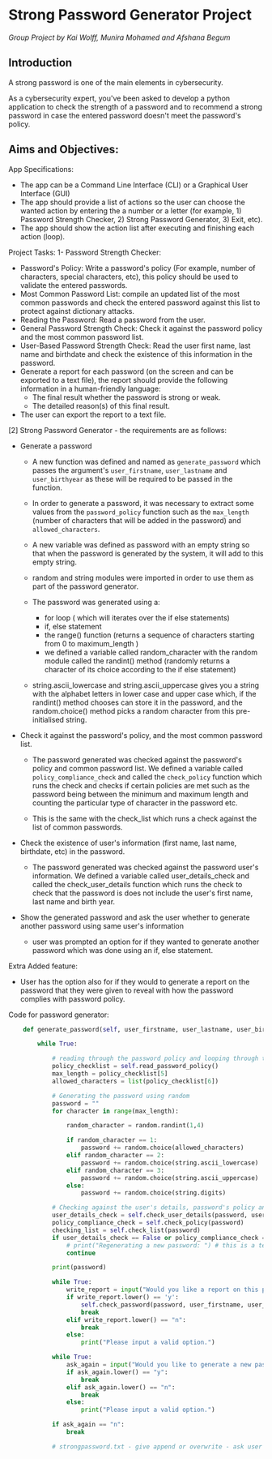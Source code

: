 # Strong Password Generator Project

*Group Project by Kai Wolff, Munira Mohamed and Afshana Begum*

## Introduction

A strong password is one of the main elements in cybersecurity.

As a cybersecurity expert, you've been asked to develop a python application to check the strength of a password and to recommend a strong password in case the entered password doesn't meet the password's policy.

## Aims and Objectives:

App Specifications:
- The app can be a Command Line Interface (CLI) or a Graphical User Interface (GUI)
- The app should provide a list of actions so the user can choose the wanted action by entering the a number or a letter (for example, 1) Password Strength Checker, 2) Strong Password Generator, 3) Exit, etc).
- The app should show the action list after executing and finishing each action (loop).


Project Tasks:
1- Password Strength Checker:

  - Password's Policy: Write a password's policy (For example, number of characters, special characters, etc), this policy should be used to validate the entered passwords.
  - Most Common Password List: compile an updated list of the most common passwords and check the entered password against this list to protect against dictionary attacks.
  - Reading the Password: Read a password from the user.
  - General Password Strength Check: Check it against the password policy and the most common password list.
  - User-Based Password Strength Check: Read the user first name, last name and birthdate and check the existence of this information in the password.
  - Generate a report for each password (on the screen and can be exported to a text file), the report should provide the following information in a human-friendly language:
    - The final result whether the password is strong or weak.
    - The detailed reason(s) of this final result.
  - The user can export the report to a text file.

[2]   Strong Password Generator - the requirements are as follows:

  - Generate a password
    
    - A new function was defined and named as `generate_password` which passes the argument's `user_firstname`, `user_lastname` and `user_birthyear` as these will be required to be passed in the function. 
      
    - In order to generate a password, it was necessary to extract some values from the `password_policy` function such as the `max_length` (number of characters that will be added in the password) and `allowed_characters`. 
      
    - A new variable was defined as password with an empty string so that when the password is generated by the system, it will add to this empty string. 
      
    - random and string modules were imported in order to use them as part of the password generator.
      
    - The password was generated using a:
      - for loop ( which will iterates over the if else statements) 
      - if, else statement
      - the range() function (returns a sequence of characters starting from 0 to maximum_length ) 
      - we defined a variable called random_character with the random module called the randint() method (randomly returns a character of its choice according to the if else statement)
    - string.ascii_lowercase and string.ascii_uppercase gives you a string with the alphabet letters in lower case and upper case which, if the randint() method chooses can store it in the password, and the random.choice() method picks a random character from this pre-initialised string.
    
      
  - Check it against the password's policy, and the most common password list.
    
    - The password generated was checked against the password's policy and common password list. We defined a variable called `policy_compliance_check` and called the `check_policy` function which runs the check and checks if certain policies are met such as the password being between the minimum and maximum length and counting the particular type of character in the password etc.
      
    - This is the same with the check_list which runs a check against the list of common passwords.
    

  - Check the existence of user's information (first name, last name, birthdate, etc) in the password.
    
    - The password generated was checked against the password user's information. We defined a variable called user_details_check and called the check_user_details function which runs the check to check that the password is does not include the user's first name, last name and birth year.
    
    
  - Show the generated password and ask the user whether to generate another password using same user's information  
    
    - user was prompted an option for if they wanted to generate another password which was done using an if, else statement. 
    
Extra Added feature:
- User has the option also for if they would to generate a report on the password that they were given to reveal with how the password complies with password policy. 

Code for password generator:

```python
    def generate_password(self, user_firstname, user_lastname, user_birthyear):

        while True:

            # reading through the password policy and looping through to extract necessary values to check and generates the password
            policy_checklist = self.read_password_policy()
            max_length = policy_checklist[5]
            allowed_characters = list(policy_checklist[6])

            # Generating the password using random
            password = ""
            for character in range(max_length):

                random_character = random.randint(1,4)

                if random_character == 1:
                    password += random.choice(allowed_characters)
                elif random_character == 2:
                    password += random.choice(string.ascii_lowercase)
                elif random_character == 3:
                    password += random.choice(string.ascii_uppercase)
                else:
                    password += random.choice(string.digits)

            # Checking against the user's details, password's policy and the most common password list.
            user_details_check = self.check_user_details(password, user_firstname, user_lastname, user_birthyear)
            policy_compliance_check = self.check_policy(password)
            checking_list = self.check_list(password)
            if user_details_check == False or policy_compliance_check == False or checking_list == False:
                # print("Regenerating a new password: ") # this is a test to check against user details
                continue

            print(password)

            while True:
                write_report = input("Would you like a report on this password? (y/n) ")
                if write_report.lower() == 'y':
                    self.check_password(password, user_firstname, user_lastname, user_birthyear)
                    break
                elif write_report.lower() == "n":
                    break
                else:
                    print("Please input a valid option.")

            while True:
                ask_again = input("Would you like to generate a new password? (y/n) ")
                if ask_again.lower() == "y":
                    break
                elif ask_again.lower() == "n":
                    break
                else:
                    print("Please input a valid option.")

            if ask_again == "n":
                break

            # strongpassword.txt - give append or overwrite - ask user if they want to
```
